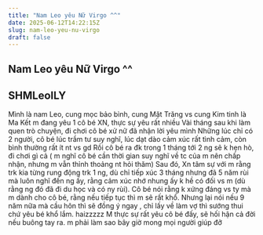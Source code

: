```yaml
---
title: "Nam Leo yêu Nữ Virgo ^^"
date: 2025-06-12T14:22:15Z
slug: nam-leo-yeu-nu-virgo
draft: false
---
```


## Nam Leo yêu Nữ Virgo ^^

## SHMLeoILY

Mình là nam Leo, cung mọc bảo bình, cung Mặt Trăng vs cung Kim tinh là Ma Kết
m đang yêu 1 cô bé XN, thực sự yêu rất nhiều
Vài tháng sau khi làm quen trò chuyện, đi chơi cô bé xử nữ đã nhận lời yêu mình
Những lúc chỉ có 2 người, cô bé lúc trầm tư suy nghĩ, lúc dạt dào cảm xúc rất tình cảm, còn bình thường rất ít nt vs gd 
Rồi cô bé ra đk trong 1 tháng tới 2 ng sẽ k hẹn hò, đi chơi gì cả ( m nghĩ cô bé cần thời gian suy nghĩ về tc của m nên chấp nhận, nhưng m vẫn thỉnh thoảng nt hỏi thăm)
Sau đó, Xn tâm sự với m rằng trk kia từng rung động trk 1 ng, dù chỉ tiếp xúc 3 tháng nhưng đã 5 năm rùi mà luôn nghĩ đến ng ấy, rằng cảm xúc nhớ nhung ấy k hề có đối vs m (dù rằng ng đó đã đi du học và có ny rùi). Cô bé nói rằng k xứng đáng vs ty mà m dành cho cô bé, rằng nếu tiếp tục thì m sẽ rất khổ. 
Nhưng lại nói nếu 9 năm nữa mà cầu hôn thì sẽ đồng ý ngay , chỉ lấy về làm vợ thì sướng thui chứ yêu bé khổ lắm. haizzzzz 
M thực sự rất yêu cô bé đấy, sẽ hối hận cả đời nếu buông tay ra. m phải làm sao bây giờ mong mọi người giúp đỡ